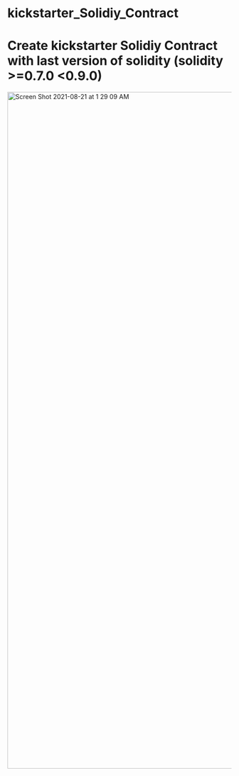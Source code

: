 # kickstarter_Solidiy_Contract
# Create kickstarter Solidiy Contract with last version of solidity (solidity >=0.7.0 &lt;0.9.0)


<img width="1518" alt="Screen Shot 2021-08-21 at 1 29 09 AM" src="https://user-images.githubusercontent.com/14914651/130302434-def09d3f-7c60-44bb-bc87-73f38a1f192b.png">



